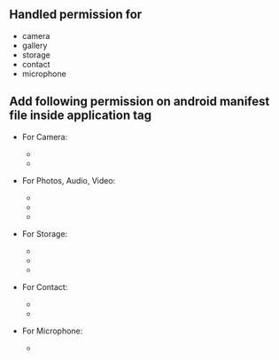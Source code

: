 ## Handled permission for

- camera
- gallery
- storage
- contact
- microphone

## Add following permission on android manifest file inside application tag

- For Camera:
    - <uses-permission android:name="android.permission.CAMERA" />
    - <uses-permission android:name="android.permission.ACCESS_MEDIA_LOCATION" />
    
- For Photos, Audio, Video:
    - <uses-permission android:name="android.permission.READ_MEDIA_IMAGES" />
    - <uses-permission android:name="android.permission.READ_MEDIA_VIDEO" />
    - <uses-permission android:name="android.permission.READ_MEDIA_AUDIO" />
    
- For Storage:
    - <uses-permission android:name="android.permission.WRITE_EXTERNAL_STORAGE"
      android:maxSdkVersion="29" />
    - <uses-permission android:name="android.permission.READ_EXTERNAL_STORAGE"
      android:maxSdkVersion="32" />
    - 
- For Contact:
  - <uses-permission android:name="android.permission.READ_CONTACTS" />
  - <uses-permission android:name="android.permission.WRITE_CONTACTS" />
- For Microphone:
  - <uses-permission android:name="android.permission.RECORD_AUDIO" />